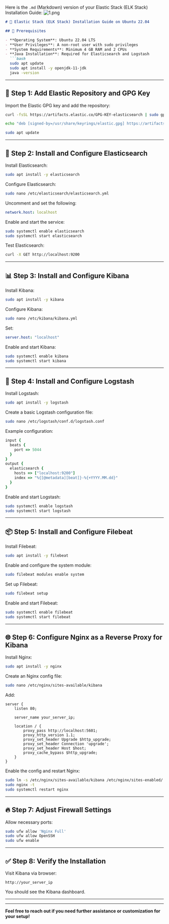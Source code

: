 Here is the `.md` (Markdown) version of your Elastic Stack (ELK Stack) Installation Guide:
![1.png](Project-img)

````markdown
# 📘 Elastic Stack (ELK Stack) Installation Guide on Ubuntu 22.04

## 🧰 Prerequisites

- **Operating System**: Ubuntu 22.04 LTS  
- **User Privileges**: A non-root user with sudo privileges  
- **System Requirements**: Minimum 4 GB RAM and 2 CPUs  
- **Java Installation**: Required for Elasticsearch and Logstash  
  ```bash
  sudo apt update
  sudo apt install -y openjdk-11-jdk
  java -version
````

---

## 🔐 Step 1: Add Elastic Repository and GPG Key

Import the Elastic GPG key and add the repository:

```bash
curl -fsSL https://artifacts.elastic.co/GPG-KEY-elasticsearch | sudo gpg --dearmor -o /usr/share/keyrings/elastic.gpg

echo "deb [signed-by=/usr/share/keyrings/elastic.gpg] https://artifacts.elastic.co/packages/8.x/apt stable main" | sudo tee /etc/apt/sources.list.d/elastic-8.x.list

sudo apt update
```

---

## 🔎 Step 2: Install and Configure Elasticsearch

Install Elasticsearch:

```bash
sudo apt install -y elasticsearch
```

Configure Elasticsearch:

```bash
sudo nano /etc/elasticsearch/elasticsearch.yml
```

Uncomment and set the following:

```yaml
network.host: localhost
```

Enable and start the service:

```bash
sudo systemctl enable elasticsearch
sudo systemctl start elasticsearch
```

Test Elasticsearch:

```bash
curl -X GET http://localhost:9200
```

---

## 📊 Step 3: Install and Configure Kibana

Install Kibana:

```bash
sudo apt install -y kibana
```

Configure Kibana:

```bash
sudo nano /etc/kibana/kibana.yml
```

Set:

```yaml
server.host: "localhost"
```

Enable and start Kibana:

```bash
sudo systemctl enable kibana
sudo systemctl start kibana
```

---

## 🔄 Step 4: Install and Configure Logstash

Install Logstash:

```bash
sudo apt install -y logstash
```

Create a basic Logstash configuration file:

```bash
sudo nano /etc/logstash/conf.d/logstash.conf
```

Example configuration:

```ruby
input {
  beats {
    port => 5044
  }
}
output {
  elasticsearch {
    hosts => ["localhost:9200"]
    index => "%{[@metadata][beat]}-%{+YYYY.MM.dd}"
  }
}
```

Enable and start Logstash:

```bash
sudo systemctl enable logstash
sudo systemctl start logstash
```

---

## 📦 Step 5: Install and Configure Filebeat

Install Filebeat:

```bash
sudo apt install -y filebeat
```

Enable and configure the system module:

```bash
sudo filebeat modules enable system
```

Set up Filebeat:

```bash
sudo filebeat setup
```

Enable and start Filebeat:

```bash
sudo systemctl enable filebeat
sudo systemctl start filebeat
```

---

## 🌐 Step 6: Configure Nginx as a Reverse Proxy for Kibana

Install Nginx:

```bash
sudo apt install -y nginx
```

Create an Nginx config file:

```bash
sudo nano /etc/nginx/sites-available/kibana
```

Add:

```nginx
server {
    listen 80;

    server_name your_server_ip;

    location / {
        proxy_pass http://localhost:5601;
        proxy_http_version 1.1;
        proxy_set_header Upgrade $http_upgrade;
        proxy_set_header Connection 'upgrade';
        proxy_set_header Host $host;
        proxy_cache_bypass $http_upgrade;
    }
}
```

Enable the config and restart Nginx:

```bash
sudo ln -s /etc/nginx/sites-available/kibana /etc/nginx/sites-enabled/
sudo nginx -t
sudo systemctl restart nginx
```

---

## 🔥 Step 7: Adjust Firewall Settings

Allow necessary ports:

```bash
sudo ufw allow 'Nginx Full'
sudo ufw allow OpenSSH
sudo ufw enable
```

---

## ✅ Step 8: Verify the Installation

Visit Kibana via browser:

```
http://your_server_ip
```

You should see the Kibana dashboard.

---

---

**Feel free to reach out if you need further assistance or customization for your setup!**


